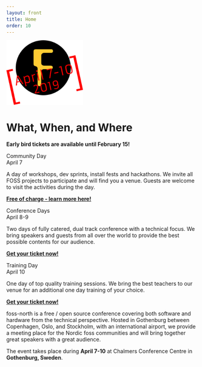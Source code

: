 ```yaml
---
layout: front
title: Home
order: 10
---
```


<p>
<img src="images/logo-with-dates.png" width="40%">
</p>

<h1>What, When, and Where</h1>

<b>Early bird tickets are available until February 15!</b>

<div class="row">
    <div class="col-md-4">
        <div class="toptitle">Community Day</div>
        <div class="topsub">April 7</div>
        <p>A day of workshops, dev sprints, install fests and hackathons. We invite all FOSS projects to participate and will find you a venue. Guests are welcome to visit the activities during the day.</p>
        <p><b><a href="community-day.html">Free of charge - learn more here!</a></b></p>
    </div>
    <div class="col-md-4">
        <div class="toptitle">Conference Days</div>
        <div class="topsub">April 8-9</div>
        <p>Two days of fully catered, dual track conference with a technical focus. We bring speakers and guests from all over the world to provide the best possible contents for our audience.</p>
        <p><b><a href="tickets.html">Get your ticket now!</a></b></p>
    </div>
    <div class="col-md-4">
        <div class="toptitle">Training Day</div>
        <div class="topsub">April 10</div>
        <p>One day of top quality training sessions. We bring the best teachers to our venue for an additional one day training of your choice.</p>
        <p><b><a href="tickets.html">Get your ticket now!</a></b></p>
    </div>
</div>

foss-north is a free / open source conference covering both software and hardware from the technical perspective. Hosted in Gothenburg between Copenhagen, Oslo, and Stockholm, with an international airport, we provide a meeting place for the Nordic foss communities and will bring together great speakers with a great audience.

The event takes place during **April 7-10** at Chalmers Conference Centre in **Gothenburg, Sweden**.
